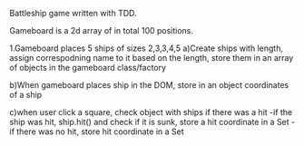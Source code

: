 Battleship game written with TDD. 

Gameboard is a 2d array of in total 100 positions. 

1.Gameboard places 5 ships of sizes 2,3,3,4,5
a)Create ships with length,  assign correspodning name to it based on the length, store them in an array of objects in the gameboard class/factory

b)When gameboard places ship in the DOM, store in an object coordinates of a ship

c)when user click a square, check object with ships if there was a hit
-if the ship was hit, ship.hit() and check if it is sunk, store a hit coordinate in a Set
-if there was no hit, store hit coordinate in a Set


<!-- const indexOfChild = Array.from(e.target.parentNode.children).indexOf(e.target) -->